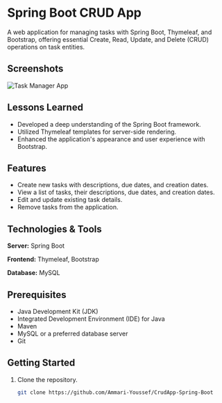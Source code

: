 # Spring Boot CRUD App

A web application for managing tasks with Spring Boot, Thymeleaf, and Bootstrap, offering essential Create, Read, Update, and Delete (CRUD) operations on task entities.

## Screenshots

![Task Manager App](src/resources/static/images/index.jpeg)

## Lessons Learned

- Developed a deep understanding of the Spring Boot framework.
- Utilized Thymeleaf templates for server-side rendering.
- Enhanced the application's appearance and user experience with Bootstrap.

## Features

- Create new tasks with descriptions, due dates, and creation dates.
- View a list of tasks, their descriptions, due dates, and creation dates.
- Edit and update existing task details.
- Remove tasks from the application.

## Technologies & Tools

**Server:** Spring Boot

**Frontend:** Thymeleaf, Bootstrap

**Database:** MySQL

## Prerequisites

- Java Development Kit (JDK)
- Integrated Development Environment (IDE) for Java
- Maven
- MySQL or a preferred database server
- Git

## Getting Started

1. Clone the repository.

   ```bash
   git clone https://github.com/Ammari-Youssef/CrudApp-Spring-Boot
 ```